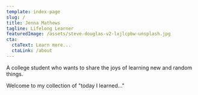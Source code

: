 ```yaml
---
template: index-page
slug: /
title: Jenna Mathews
tagline: Lifelong Learner
featuredImage: /assets/steve-douglas-v2-lxjlcpbw-unsplash.jpg
cta:
  ctaText: Learn more...
  ctaLink: /about
---
```

A college student who wants to share the joys of learning new and random things.

Welcome to my collection of "today I learned..."